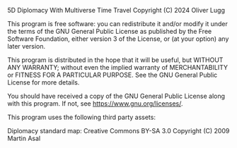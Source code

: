 5D Diplomacy With Multiverse Time Travel
Copyright (C) 2024 Oliver Lugg

This program is free software: you can redistribute it and/or modify it under the terms of the GNU General Public License as published by the Free Software Foundation, either version 3 of the License, or (at your option) any later version.

This program is distributed in the hope that it will be useful, but WITHOUT ANY WARRANTY; without even the implied warranty of MERCHANTABILITY or FITNESS FOR A PARTICULAR PURPOSE. See the GNU General Public License for more details.

You should have received a copy of the GNU General Public License along with this program. If not, see <https://www.gnu.org/licenses/>.

This program uses the following third party assets:

Diplomacy standard map: Creative Commons BY-SA 3.0 Copyright (C) 2009 Martin Asal